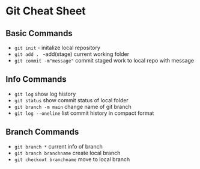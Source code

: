 # Git Cheat Sheet


## Basic Commands 
* `git init` - initalize local repository 
* `git add . ` -add(stage) current working folder
* `git commit -m"message"` commit staged work to local repo with message

## Info Commands
* `git log` show log history
* `git status` show commit status of local folder
* `git branch -m main` change name of git branch
* `git log --oneline` list commit history in compact format

## Branch Commands
* `git branch *` current info of branch
* `git branch branchname` create local branch
* `git checkout branchname` move to local branch 
